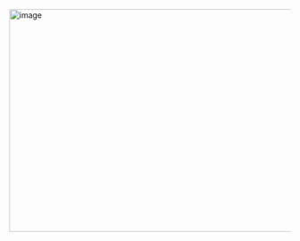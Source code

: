 <img width="600" height="399" alt="image" src="https://github.com/user-attachments/assets/a6c03270-0654-4034-ad63-9b5b147d84e2" />



